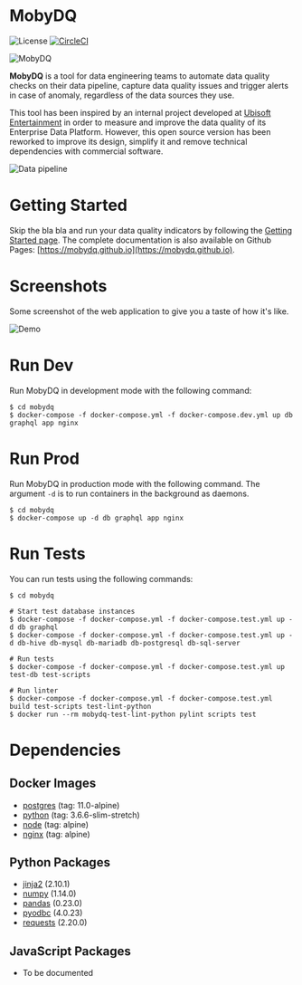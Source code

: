 # MobyDQ

![License](https://img.shields.io/github/license/mobydq/mobydq.svg "Apache-2.0")
[![CircleCI](https://circleci.com/gh/mobydq/mobydq/tree/master.svg?style=shield)][circleci]

[circleci]: https://circleci.com/gh/mobydq/mobydq/tree/master "CircleCI"

![MobyDQ](https://mobydq.github.io/img/logo/mobydq_logo_black_horizontal_small.png)

**MobyDQ** is a tool for data engineering teams to automate data quality checks on their data pipeline, capture data quality issues and trigger alerts in case of anomaly, regardless of the data sources they use.

This tool has been inspired by an internal project developed at <a href="https://www.ubisoft.com">Ubisoft Entertainment</a> in order to measure and improve the data quality of its Enterprise Data Platform. However, this open source version has been reworked to improve its design, simplify it and remove technical dependencies with commercial software.

![Data pipeline](https://mobydq.github.io/img/data_pipeline.png)

# Getting Started

Skip the bla bla and run your data quality indicators by following the [Getting Started page](https://mobydq.github.io/pages/gettingstarted/). The complete documentation is also available on Github Pages: [https://mobydq.github.io](https://mobydq.github.io).

# Screenshots

Some screenshot of the web application to give you a taste of how it's like.

![Demo](https://mobydq.github.io/img/demo_screenshot.png)

# Run Dev

Run MobyDQ in development mode with the following command:

```shell
$ cd mobydq
$ docker-compose -f docker-compose.yml -f docker-compose.dev.yml up db graphql app nginx
```

# Run Prod

Run MobyDQ in production mode with the following command. The argument `-d` is to run containers in the background as daemons.

```shell
$ cd mobydq
$ docker-compose up -d db graphql app nginx
```

# Run Tests

You can run tests using the following commands:

```shell
$ cd mobydq

# Start test database instances
$ docker-compose -f docker-compose.yml -f docker-compose.test.yml up -d db graphql
$ docker-compose -f docker-compose.yml -f docker-compose.test.yml up -d db-hive db-mysql db-mariadb db-postgresql db-sql-server

# Run tests
$ docker-compose -f docker-compose.yml -f docker-compose.test.yml up test-db test-scripts

# Run linter
$ docker-compose -f docker-compose.yml -f docker-compose.test.yml build test-scripts test-lint-python
$ docker run --rm mobydq-test-lint-python pylint scripts test
```

# Dependencies

## Docker Images

-   [postgres](https://hub.docker.com/_/postgres/) (tag: 11.0-alpine)
-   [python](https://hub.docker.com/_/python/) (tag: 3.6.6-slim-stretch)
-   [node](https://hub.docker.com/_/node/) (tag: alpine)
-   [nginx](https://hub.docker.com/_/nginx/) (tag: alpine)

## Python Packages

-   [jinja2](http://jinja.pocoo.org) (2.10.1)
-   [numpy](http://www.numpy.org) (1.14.0)
-   [pandas](https://pandas.pydata.org) (0.23.0)
-   [pyodbc](https://github.com/mkleehammer/pyodbc) (4.0.23)
-   [requests](http://docs.python-requests.org) (2.20.0)

## JavaScript Packages

-   To be documented
